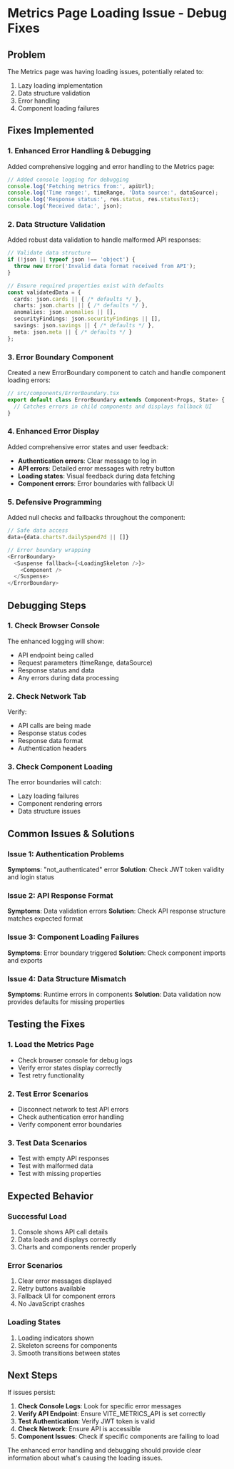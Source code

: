 # Metrics Page Loading Issue - Debug Fixes

## Problem
The Metrics page was having loading issues, potentially related to:
1. Lazy loading implementation
2. Data structure validation
3. Error handling
4. Component loading failures

## Fixes Implemented

### 1. Enhanced Error Handling & Debugging
Added comprehensive logging and error handling to the Metrics page:

```typescript
// Added console logging for debugging
console.log('Fetching metrics from:', apiUrl);
console.log('Time range:', timeRange, 'Data source:', dataSource);
console.log('Response status:', res.status, res.statusText);
console.log('Received data:', json);
```

### 2. Data Structure Validation
Added robust data validation to handle malformed API responses:

```typescript
// Validate data structure
if (!json || typeof json !== 'object') {
  throw new Error('Invalid data format received from API');
}

// Ensure required properties exist with defaults
const validatedData = {
  cards: json.cards || { /* defaults */ },
  charts: json.charts || { /* defaults */ },
  anomalies: json.anomalies || [],
  securityFindings: json.securityFindings || [],
  savings: json.savings || { /* defaults */ },
  meta: json.meta || { /* defaults */ }
};
```

### 3. Error Boundary Component
Created a new ErrorBoundary component to catch and handle component loading errors:

```typescript
// src/components/ErrorBoundary.tsx
export default class ErrorBoundary extends Component<Props, State> {
  // Catches errors in child components and displays fallback UI
}
```

### 4. Enhanced Error Display
Added comprehensive error states and user feedback:

- **Authentication errors**: Clear message to log in
- **API errors**: Detailed error messages with retry button
- **Loading states**: Visual feedback during data fetching
- **Component errors**: Error boundaries with fallback UI

### 5. Defensive Programming
Added null checks and fallbacks throughout the component:

```typescript
// Safe data access
data={data.charts?.dailySpend7d || []}

// Error boundary wrapping
<ErrorBoundary>
  <Suspense fallback={<LoadingSkeleton />}>
    <Component />
  </Suspense>
</ErrorBoundary>
```

## Debugging Steps

### 1. Check Browser Console
The enhanced logging will show:
- API endpoint being called
- Request parameters (timeRange, dataSource)
- Response status and data
- Any errors during data processing

### 2. Check Network Tab
Verify:
- API calls are being made
- Response status codes
- Response data format
- Authentication headers

### 3. Check Component Loading
The error boundaries will catch:
- Lazy loading failures
- Component rendering errors
- Data structure issues

## Common Issues & Solutions

### Issue 1: Authentication Problems
**Symptoms**: "not_authenticated" error
**Solution**: Check JWT token validity and login status

### Issue 2: API Response Format
**Symptoms**: Data validation errors
**Solution**: Check API response structure matches expected format

### Issue 3: Component Loading Failures
**Symptoms**: Error boundary triggered
**Solution**: Check component imports and exports

### Issue 4: Data Structure Mismatch
**Symptoms**: Runtime errors in components
**Solution**: Data validation now provides defaults for missing properties

## Testing the Fixes

### 1. Load the Metrics Page
- Check browser console for debug logs
- Verify error states display correctly
- Test retry functionality

### 2. Test Error Scenarios
- Disconnect network to test API errors
- Check authentication error handling
- Verify component error boundaries

### 3. Test Data Scenarios
- Test with empty API responses
- Test with malformed data
- Test with missing properties

## Expected Behavior

### Successful Load
1. Console shows API call details
2. Data loads and displays correctly
3. Charts and components render properly

### Error Scenarios
1. Clear error messages displayed
2. Retry buttons available
3. Fallback UI for component errors
4. No JavaScript crashes

### Loading States
1. Loading indicators shown
2. Skeleton screens for components
3. Smooth transitions between states

## Next Steps

If issues persist:

1. **Check Console Logs**: Look for specific error messages
2. **Verify API Endpoint**: Ensure VITE_METRICS_API is set correctly
3. **Test Authentication**: Verify JWT token is valid
4. **Check Network**: Ensure API is accessible
5. **Component Issues**: Check if specific components are failing to load

The enhanced error handling and debugging should provide clear information about what's causing the loading issues.



